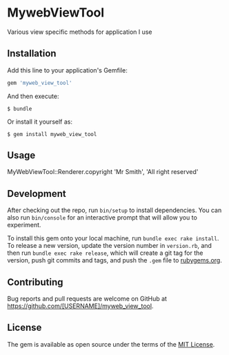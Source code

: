 # MywebViewTool

Various view specific methods for application I use

## Installation

Add this line to your application's Gemfile:

```ruby
gem 'myweb_view_tool'
```

And then execute:

    $ bundle

Or install it yourself as:

    $ gem install myweb_view_tool

## Usage

MyWebViewTool::Renderer.copyright 'Mr Smith', 'All right reserved'

## Development

After checking out the repo, run `bin/setup` to install dependencies. You can also run `bin/console` for an interactive prompt that will allow you to experiment.

To install this gem onto your local machine, run `bundle exec rake install`. To release a new version, update the version number in `version.rb`, and then run `bundle exec rake release`, which will create a git tag for the version, push git commits and tags, and push the `.gem` file to [rubygems.org](https://rubygems.org).

## Contributing

Bug reports and pull requests are welcome on GitHub at https://github.com/[USERNAME]/myweb_view_tool.

## License

The gem is available as open source under the terms of the [MIT License](https://opensource.org/licenses/MIT).

